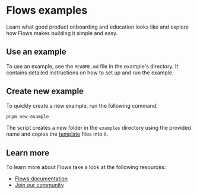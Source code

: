 # Flows examples

Learn what good product onboarding and education looks like and explore how Flows makes building it simple and easy.

## Use an example

To use an example, see the `README.md` file in the example's directory. It contains detailed instructions on how to set up and run the example.

## Create new example

To quickly create a new example, run the following command:

```bash
pnpm new-example
```

The script creates a new folder in the `examples` directory using the provided name and copies the [template](/example-templates/next/) files into it.

## Learn more

To learn more about Flows take a look at the following resources:

- [Flows documentation](https://flows.sh/docs)
- [Join our community](https://flows.sh/join-slack)
